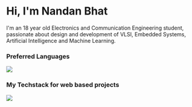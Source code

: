 Hi, I'm Nandan Bhat
==============

I'm an 18 year old Electronics and Communication Engineering student, passionate about design and development of VLSI, Embedded Systems, Artificial Intelligence and Machine Learning.

### Preferred Languages
<img src="https://skillicons.dev/icons?i=c,cpp,python,js" />

### My Techstack for web based projects 
<img src="https://skillicons.dev/icons?i=html,css,js,react" />
